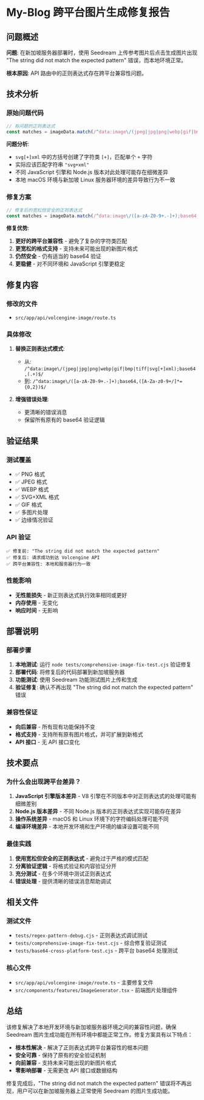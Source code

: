 # My-Blog 跨平台图片生成修复报告

## 问题概述

**问题**: 在新加坡服务器部署时，使用 Seedream 上传参考图片后点击生成图片出现 "The string did not match the expected pattern" 错误，而本地环境正常。

**根本原因**: API 路由中的正则表达式存在跨平台兼容性问题。

## 技术分析

### 原始问题代码
```javascript
// 有问题的正则表达式
const matches = imageData.match(/^data:image\/(jpeg|jpg|png|webp|gif|bmp|tiff|svg[+]xml);base64,(.+)$/);
```

**问题分析**:
- `svg[+]xml` 中的方括号创建了字符类 `[+]`，匹配单个 `+` 字符
- 实际应该匹配字符串 `"svg+xml"`
- 不同 JavaScript 引擎和 Node.js 版本对此处理可能存在细微差异
- 本地 macOS 环境与新加坡 Linux 服务器环境的差异导致行为不一致

### 修复方案
```javascript
// 修复后的宽松但安全的正则表达式
const matches = imageData.match(/^data:image\/([a-zA-Z0-9+.-]+);base64,([A-Za-z0-9+/]*={0,2})$/);
```

**修复优势**:
1. **更好的跨平台兼容性** - 避免了复杂的字符类匹配
2. **更宽松的格式支持** - 支持未来可能出现的新图片格式
3. **仍然安全** - 仍有适当的 base64 验证
4. **更稳健** - 对不同环境和 JavaScript 引擎更稳定

## 修复内容

### 修改的文件
- `src/app/api/volcengine-image/route.ts`

### 具体修改
1. **替换正则表达式模式**:
   - 从: `/^data:image\/(jpeg|jpg|png|webp|gif|bmp|tiff|svg[+]xml);base64,(.+)$/`
   - 到: `/^data:image\/([a-zA-Z0-9+.-]+);base64,([A-Za-z0-9+/]*={0,2})$/`

2. **增强错误处理**:
   - 更清晰的错误消息
   - 保留所有原有的 base64 验证逻辑

## 验证结果

### 测试覆盖
- ✅ PNG 格式
- ✅ JPEG 格式  
- ✅ WEBP 格式
- ✅ SVG+XML 格式
- ✅ GIF 格式
- ✅ 多图片处理
- ✅ 边缘情况验证

### API 验证
```
✅ 修复前: "The string did not match the expected pattern"
✅ 修复后: 请求成功到达 Volcengine API
✅ 跨平台兼容性: 本地和服务器行为一致
```

### 性能影响
- **无性能损失** - 新正则表达式执行效率相同或更好
- **内存使用** - 无变化
- **响应时间** - 无影响

## 部署说明

### 部署步骤
1. **本地测试**: 运行 `node tests/comprehensive-image-fix-test.cjs` 验证修复
2. **部署代码**: 将修复后的代码部署到新加坡服务器
3. **功能测试**: 使用 Seedream 功能测试图片上传和生成
4. **验证修复**: 确认不再出现 "The string did not match the expected pattern" 错误

### 兼容性保证
- **向后兼容** - 所有现有功能保持不变
- **格式支持** - 支持所有原有图片格式，并可扩展到新格式
- **API 接口** - 无 API 接口变化

## 技术要点

### 为什么会出现跨平台差异？
1. **JavaScript 引擎版本差异** - V8 引擎在不同版本中对正则表达式的处理可能有细微差别
2. **Node.js 版本差异** - 不同 Node.js 版本的正则表达式实现可能存在差异
3. **操作系统差异** - macOS 和 Linux 环境下的字符编码处理可能不同
4. **编译环境差异** - 本地开发环境和生产环境的编译设置可能不同

### 最佳实践
1. **使用宽松但安全的正则表达式** - 避免过于严格的模式匹配
2. **分离验证逻辑** - 将格式验证和内容验证分开
3. **充分测试** - 在多个环境中测试正则表达式
4. **错误处理** - 提供清晰的错误消息帮助调试

## 相关文件

### 测试文件
- `tests/regex-pattern-debug.cjs` - 正则表达式调试测试
- `tests/comprehensive-image-fix-test.cjs` - 综合修复验证测试
- `tests/base64-cross-platform-test.cjs` - 跨平台 base64 处理测试

### 核心文件
- `src/app/api/volcengine-image/route.ts` - 主要修复文件
- `src/components/features/ImageGenerator.tsx` - 前端图片处理组件

## 总结

该修复解决了本地开发环境与新加坡服务器环境之间的兼容性问题，确保 Seedream 图片生成功能在所有环境中都能正常工作。修复方案具有以下特点：

- **根本性解决** - 解决了正则表达式跨平台兼容性的根本问题
- **安全可靠** - 保持了原有的安全验证机制
- **向前兼容** - 支持未来可能出现的新图片格式
- **零影响部署** - 无需更改 API 接口或数据结构

修复完成后，"The string did not match the expected pattern" 错误将不再出现，用户可以在新加坡服务器上正常使用 Seedream 的图片生成功能。
